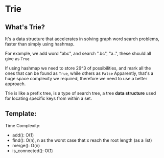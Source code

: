 # Trie

## What's Trie?

It's a data structure that accelerates in solving graph word search problems, faster than simply using hashmap. 

For example, we add word "abc", and search ".bc", "a..", these should all give as `True` 

If using hashmap we need to store 26^3 of possibilities, and mark all the ones that can be found as `True`, while others as `False` Apparently, that's a huge space complexity we required, therefore we need to use a better approach.

 Trie is like a prefix tree, is a type of search tree, a tree **data structure** used for locating specific keys from within a set. 

## Template:

Time Complexity:

* add\(\): O\(1\)
* find\(\): O\(n\), n as the worst case that x reach the root length \(as a list\)
* merge\(\): O\(n\)
* is\_connected\(\): O\(1\)

